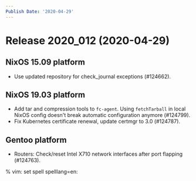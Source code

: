 ```yaml
---
Publish Date: '2020-04-29'
---
```


# Release 2020_012 (2020-04-29)

## NixOS 15.09 platform

- Use updated repository for check_journal exceptions (#124662).

## NixOS 19.03 platform

- Add tar and compression tools to `fc-agent`. Using `fetchTarball` in local
  NixOS config doesn't break automatic configuration anymore (#124799).
- Fix Kubernetes certificate renewal, update certmgr to 3.0 (#124787).

## Gentoo platform

- Routers: Check/reset Intel X710 network interfaces after port flapping
  (#124763).

% vim: set spell spelllang=en:

